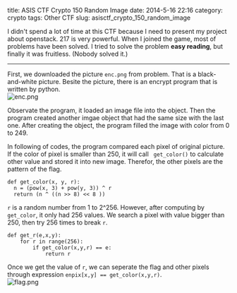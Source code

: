 title: ASIS CTF Crypto 150 Random Image
date: 2014-5-16 22:16
category: crypto
tags: Other CTF
slug: asisctf_crypto_150_random_image

I didn't spend a lot of time at this CTF because I need to present my project about openstack. 217 is very powerful. When I joined the game, most of problems have been solved. I tried to solve the problem **easy reading**, but finally it was fruitless. (Nobody solved it.)  
* * *

First, we downloaded the picture `enc.png` from problem. That is a black-and-white picture. Besite the picture, there is an encrypt program that is written by python.  
![enc.png]({filename}/images/asisctf_2014_randomimage_1.png)  

Observate the program, it loaded an image file into the object. Then the program created another imgae object that had the same size with the last one. After creating the object, the program filled the image with color from 0 to 249.  
  
In following of codes, the program compared each pixel of original picture. If the color of pixel is smaller than 250, it will call ` get_color()` to calculate other value and stored it into new image. Therefor, the other pixels are the pattern of the flag.  

```
def get_color(x, y, r):
  n = (pow(x, 3) + pow(y, 3)) ^ r
  return (n ^ ((n >> 8) << 8 ))
```

`r` is a random number from 1 to 2^256. However, after computing by `get_color`, it only had 256 values. We search a pixel with value bigger than 250, then try 256 times to break `r`.  

```
def get_r(e,x,y):
    for r in range(256):
        if get_color(x,y,r) == e:
            return r
```

Once we get the value of `r`, we can seperate the flag and other pixels through expression `enpix[x,y] == get_color(x,y,r)`.  
![flag.png]({filename}/images/asisctf_2014_randomimage_flag.png)  
